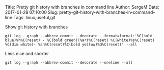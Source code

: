 Title: Pretty git history with branches in command line
Author: SergeM
Date: 2017-01-28 07:10:00
Slug: pretty-git-history-with-branches-in-command-line
Tags: linux,useful,git



Show git history with branches 
```
git log --graph --abbrev-commit --decorate --format=format:'%C(bold blue)%h%C(reset) - %C(bold green)(%ar)%C(reset) %C(white)%s%C(reset) %C(dim white)- %an%C(reset)%C(bold yellow)%d%C(reset)' --all
```
Less nice and shorter
```
git log --graph --abbrev-commit --decorate --oneline --all
```
